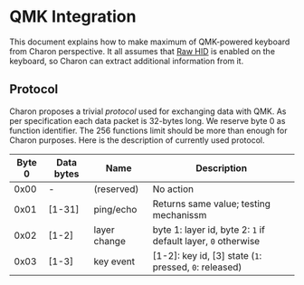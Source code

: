 # QMK Integration

This document explains how to make maximum of QMK-powered keyboard from
Charon perspective. It all assumes that [Raw HID](https://docs.qmk.fm/features/rawhid)
is enabled on the keyboard, so Charon can extract additional information from it.

## Protocol

Charon proposes a trivial *protocol* used for exchanging data with QMK.
As per specification each data packet is 32-bytes long. We reserve byte 0
as function identifier. The 256 functions limit should be more than enough
for Charon purposes. Here is the description of currently used protocol.

| Byte 0  | Data bytes | Name         | Description                                                |
|---------|------------|--------------|------------------------------------------------------------|
| 0x00    | -          | (reserved)   | No action                                                  |
| 0x01    | [1-31]     | ping/echo    | Returns same value; testing mechanissm                     |
| 0x02    | [1-2]      | layer change | byte 1: layer id, byte 2: `1` if default layer, `0` otherwise |
| 0x03    | [1-3]      | key event    | [1-2]: key id, [3] state (`1`: pressed, `0`: released)       |
